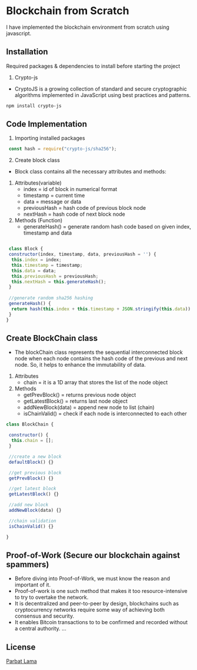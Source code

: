 # Blockchain from Scratch

I have implemented the blockchain environment from scratch using javascript.

## Installation
Required packages & dependencies to install before starting the project
1. Crypto-js
  - CryptoJS is a growing collection of standard and secure cryptographic algorithms implemented in JavaScript using best practices and patterns. 
```bash
npm install crypto-js
```

## Code Implementation
1. Importing installed packages
```javascript
 const hash = require("crypto-js/sha256");
```

2. Create block class
 - Block class contains all the necessary attributes and methods:
  1. Attributes(variable)
     - index =  id of block in numerical format
     - timestamp = current time
     - data = message or data
     - previousHash = hash code of previous block node
     - nextHash = hash code of next block node
  2. Methods (Function)
     - generateHash() =  generate random hash code based on given index, timestamp and data
```javascript

 class Block {
 constructor(index, timestamp, data, previousHash = '') {
  this.index = index;
  this.timestamp = timestamp;
  this.data = data;
  this.previousHash = previousHash;
  this.nextHash = this.generateHash();
 }
 
 //generate random sha256 hashing
 generateHash() {
  return hash(this.index + this.timestamp + JSON.stringify(this.data)).toString();
 }
}
```

## Create BlockChain class
- The blockChain class represents the sequential interconnected block node when each node contains the hash code of the previous and next node. So, it helps to enhance the immutability of data. 
1. Attributes
   - chain = it is a 1D array that stores the list of the node object
2. Methods
   - getPrevBlock() = returns previous node object
   - getLatestBlock() = returns last node object
   - addNewBlock(data) = append new node to list (chain)
   - isChainValid() = check if each node is interconnected to each other

``` javascript
class BlockChain {

 constructor() {
  this.chain = [];
 }

 //create a new block
 defaultBlock() {}

 //get previous block
 getPrevBlock() {}

 //get latest block
 getLatestBlock() {}

 //add new block
 addNewBlock(data) {}

 //chain validation
 isChainValid() {}

}
```

## Proof-of-Work (Secure our blockchain against spammers)
- Before diving into Proof-of-Work, we must know the reason and important of it. 
- Proof-of-work is one such method that makes it too resource-intensive to try to overtake the network.
- It is decentralized and peer-to-peer by design, blockchains such as cryptocurrency networks require some way of achieving both consensus and security. 
- It enables Bitcoin transactions to to be confirmed and recorded without a central authority.
...


## License 
[Parbat Lama](https://parbat-5db79.web.app/)
